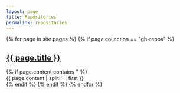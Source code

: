 ```yaml
---
layout: page
title: Repositories
permalink: repositories
---
```

<main>
  {% for page in site.pages %}
    {% if page.collection == "gh-repos" %}
      <h2><a href="{{ page.url }}">{{ page.title }}</a></h2>
      {% if page.content contains '<!--more-->' %}
        <article>{{ page.content | split:'<!--more-->' | first }}</article>
      {% endif %}
    {% endif %}
  {% endfor %}
</main>
